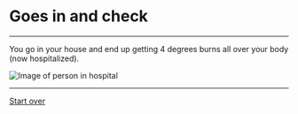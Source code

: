 # Goes in and check
---
You go in your house and end up getting 4 degrees burns all over your body (now hospitalized).

![Image of person in hospital](https://image1.masterfile.com/getImage/613-00711107em-man-lying-in-a-hospital-bed-covered-in-bandages-stock-photo.jpg)

---
[Start over](../home.md)
